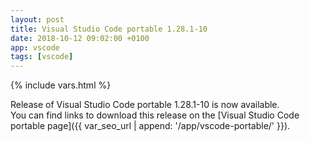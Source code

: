 ```yaml
---
layout: post
title: Visual Studio Code portable 1.28.1-10
date: 2018-10-12 09:02:00 +0100
app: vscode
tags: [vscode]
---
```

{% include vars.html %}

Release of Visual Studio Code portable 1.28.1-10 is now available.<br />
You can find links to download this release on the [Visual Studio Code portable page]({{ var_seo_url | append: '/app/vscode-portable/' }}).